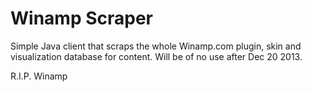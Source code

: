 Winamp Scraper
==============

Simple Java client that scraps the whole Winamp.com plugin, skin and visualization database for content.
Will be of no use after Dec 20 2013.


R.I.P. Winamp
